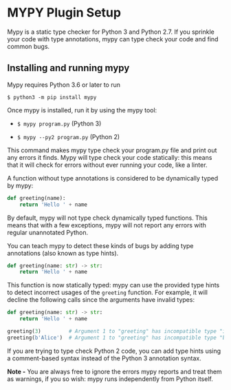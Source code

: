 # MYPY Plugin Setup

Mypy is a static type checker for Python 3 and Python 2.7. If you sprinkle your code with type annotations, mypy can type check your code and find common bugs.

## Installing and running mypy

Mypy requires Python 3.6 or later to run

`$ python3 -m pip install mypy`

Once mypy is installed, run it by using the mypy tool:

- `$ mypy program.py` (Python 3)

- `$ mypy --py2 program.py` (Python 2)

This command makes mypy type check your program.py file and print out any errors it finds. Mypy will type check your code statically: this means that it will check for errors without ever running your code, like a linter.

A function without type annotations is considered to be dynamically typed by mypy:

```python
def greeting(name):
    return 'Hello ' + name
```

By default, mypy will not type check dynamically typed functions. This means that with a few exceptions, mypy will not report any errors with regular unannotated Python.

You can teach mypy to detect these kinds of bugs by adding type annotations (also known as type hints).

```python
def greeting(name: str) -> str:
    return 'Hello ' + name
```

This function is now statically typed: mypy can use the provided type hints to detect incorrect usages of the `greeting` function. For example, it will decline the following calls since the arguments have invalid types:

```python
def greeting(name: str) -> str:
    return 'Hello ' + name

greeting(3)         # Argument 1 to "greeting" has incompatible type "int"; expected "str"
greeting(b'Alice')  # Argument 1 to "greeting" has incompatible type "bytes"; expected "str"
```

If you are trying to type check Python 2 code, you can add type hints using a comment-based syntax instead of the Python 3 annotation syntax.

**Note -**
You are always free to ignore the errors mypy reports and treat them as  warnings, if you so wish: mypy runs independently from Python itself.
